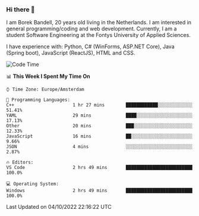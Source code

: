### Hi there 👋

I am Borek Bandell, 20 years old living in the Netherlands. I am interested in general programming/coding and web development. Currently, I am a student Software Engineering at the Fontys University of Applied Sciences.

I have experience with: Python, C# (WinForms, ASP.NET Core), Java (Spring boot), JavaScript (ReactJS), HTML and CSS.

<!--START_SECTION:waka-->
![Code Time](http://img.shields.io/badge/Code%20Time-239%20hrs%2027%20mins-blue)

📊 **This Week I Spent My Time On** 

```text
⌚︎ Time Zone: Europe/Amsterdam

💬 Programming Languages: 
C++                      1 hr 27 mins        ████████████░░░░░░░░░░░░░   51.41% 
YAML                     29 mins             ████░░░░░░░░░░░░░░░░░░░░░   17.13% 
Other                    20 mins             ███░░░░░░░░░░░░░░░░░░░░░░   12.33% 
JavaScript               16 mins             ██░░░░░░░░░░░░░░░░░░░░░░░   9.66% 
JSON                     4 mins              ░░░░░░░░░░░░░░░░░░░░░░░░░   2.87%

🔥 Editors: 
VS Code                  2 hrs 49 mins       █████████████████████████   100.0%

💻 Operating System: 
Windows                  2 hrs 49 mins       █████████████████████████   100.0%

```


 Last Updated on 04/10/2022 22:16:22 UTC
<!--END_SECTION:waka-->

<!--**tcBorek2002/tcBorek2002** is a ✨ _special_ ✨ repository because its `README.md` (this file) appears on your GitHub profile.

Here are some ideas to get you started:

- 🔭 I’m currently working on ...
- 🌱 I’m currently learning ...
- 👯 I’m looking to collaborate on ...
- 🤔 I’m looking for help with ...
- 💬 Ask me about ...
- 📫 How to reach me: ...
- 😄 Pronouns: ...
- ⚡ Fun fact: ...
-->
